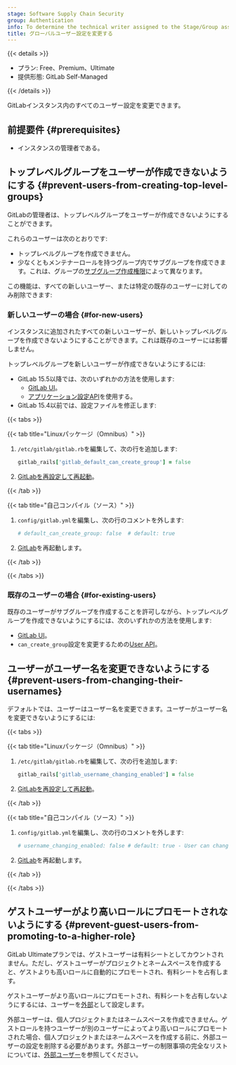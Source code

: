 ```yaml
---
stage: Software Supply Chain Security
group: Authentication
info: To determine the technical writer assigned to the Stage/Group associated with this page, see https://handbook.gitlab.com/handbook/product/ux/technical-writing/#assignments
title: グローバルユーザー設定を変更する
---
```


{{< details >}}

- プラン: Free、Premium、Ultimate
- 提供形態: GitLab Self-Managed

{{< /details >}}

GitLabインスタンス内のすべてのユーザー設定を変更できます。

## 前提要件 {#prerequisites}

- インスタンスの管理者である。

## トップレベルグループをユーザーが作成できないようにする {#prevent-users-from-creating-top-level-groups}

GitLabの管理者は、トップレベルグループをユーザーが作成できないようにすることができます。

これらのユーザーは次のとおりです:

- トップレベルグループを作成できません。
- 少なくともメンテナーロールを持つグループ内でサブグループを作成できます。これは、グループの[サブグループ作成権限](../user/group/subgroups/_index.md#change-who-can-create-subgroups)によって異なります。

この機能は、すべての新しいユーザー、または特定の既存のユーザーに対してのみ削除できます:

### 新しいユーザーの場合 {#for-new-users}

インスタンスに追加されたすべての新しいユーザーが、新しいトップレベルグループを作成できないようにすることができます。これは既存のユーザーには影響しません。

トップレベルグループを新しいユーザーが作成できないようにするには:

- GitLab 15.5以降では、次のいずれかの方法を使用します:
  - [GitLab UI](settings/account_and_limit_settings.md#prevent-new-users-from-creating-top-level-groups)。
  - [アプリケーション設定API](../api/settings.md#update-application-settings)を使用する。
- GitLab 15.4以前では、設定ファイルを修正します:

{{< tabs >}}

{{< tab title="Linuxパッケージ（Omnibus）" >}}

1. `/etc/gitlab/gitlab.rb`を編集して、次の行を追加します:

   ```ruby
   gitlab_rails['gitlab_default_can_create_group'] = false
   ```

1. [GitLabを再設定して再起動](restart_gitlab.md#reconfigure-a-linux-package-installation)。

{{< /tab >}}

{{< tab title="自己コンパイル（ソース）" >}}

1. `config/gitlab.yml`を編集し、次の行のコメントを外します:

   ```yaml
   # default_can_create_group: false  # default: true
   ```

1. [GitLab](restart_gitlab.md#self-compiled-installations)を再起動します。

{{< /tab >}}

{{< /tabs >}}

### 既存のユーザーの場合 {#for-existing-users}

既存のユーザーがサブグループを作成することを許可しながら、トップレベルグループを作成できないようにするには、次のいずれかの方法を使用します:

- [GitLab UI](admin_area.md#prevent-a-user-from-creating-top-level-groups)。
- `can_create_group`設定を変更するための[User API](../api/users.md#modify-a-user)。

## ユーザーがユーザー名を変更できないようにする {#prevent-users-from-changing-their-usernames}

デフォルトでは、ユーザーはユーザー名を変更できます。ユーザーがユーザー名を変更できないようにするには:

{{< tabs >}}

{{< tab title="Linuxパッケージ（Omnibus）" >}}

1. `/etc/gitlab/gitlab.rb`を編集して、次の行を追加します:

   ```ruby
   gitlab_rails['gitlab_username_changing_enabled'] = false
   ```

1. [GitLabを再設定して再起動](restart_gitlab.md#reconfigure-a-linux-package-installation)。

{{< /tab >}}

{{< tab title="自己コンパイル（ソース）" >}}

1. `config/gitlab.yml`を編集し、次の行のコメントを外します:

   ```yaml
   # username_changing_enabled: false # default: true - User can change their username/namespace
   ```

1. [GitLab](restart_gitlab.md#self-compiled-installations)を再起動します。

{{< /tab >}}

{{< /tabs >}}

## ゲストユーザーがより高いロールにプロモートされないようにする {#prevent-guest-users-from-promoting-to-a-higher-role}

GitLab Ultimateプランでは、ゲストユーザーは有料シートとしてカウントされません。ただし、ゲストユーザーがプロジェクトとネームスペースを作成すると、ゲストよりも高いロールに自動的にプロモートされ、有料シートを占有します。

ゲストユーザーがより高いロールにプロモートされ、有料シートを占有しないようにするには、ユーザーを[外部](external_users.md)として設定します。

外部ユーザーは、個人プロジェクトまたはネームスペースを作成できません。ゲストロールを持つユーザーが別のユーザーによってより高いロールにプロモートされた場合、個人プロジェクトまたはネームスペースを作成する前に、外部ユーザーの設定を削除する必要があります。外部ユーザーの制限事項の完全なリストについては、[外部ユーザー](external_users.md)を参照してください。
